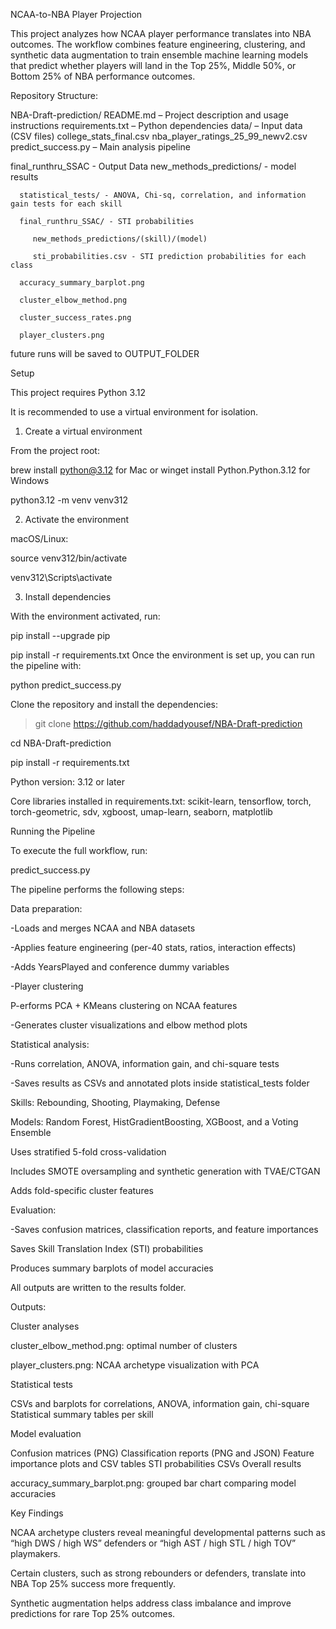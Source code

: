 NCAA-to-NBA Player Projection

This project analyzes how NCAA player performance translates into NBA outcomes. The workflow combines feature engineering, clustering, and synthetic data augmentation to train ensemble machine learning models that predict whether players will land in the Top 25%, Middle 50%, or Bottom 25% of NBA performance outcomes.

Repository Structure:

NBA-Draft-prediction/
   README.md – Project description and usage instructions
   requirements.txt – Python dependencies
   data/ – Input data (CSV files)
      college_stats_final.csv
      nba_player_ratings_25_99_newv2.csv
   predict_success.py – Main analysis pipeline

   
   final_runthru_SSAC - Output Data
      new_methods_predictions/ - model results
      
      statistical_tests/ - ANOVA, Chi-sq, correlation, and information gain tests for each skill
      
      final_runthru_SSAC/ - STI probabilities
      
         new_methods_predictions/(skill)/(model)
         
         sti_probabilities.csv - STI prediction probabilities for each class
         
      accuracy_summary_barplot.png
      
      cluster_elbow_method.png
      
      cluster_success_rates.png
      
      player_clusters.png
   
   future runs will be saved to OUTPUT_FOLDER  



Setup

This project requires Python 3.12  

It is recommended to use a virtual environment for isolation.

1. Create a virtual environment


From the project root:

brew install python@3.12 for Mac or winget install Python.Python.3.12 for Windows

python3.12 -m venv venv312

2. Activate the environment

macOS/Linux:

source venv312/bin/activate

venv312\Scripts\activate

3. Install dependencies

With the environment activated, run:


pip install --upgrade pip


pip install -r requirements.txt
Once the environment is set up, you can run the pipeline with:

python predict_success.py

Clone the repository and install the dependencies:

> git clone https://github.com/haddadyousef/NBA-Draft-prediction

cd NBA-Draft-prediction

pip install -r requirements.txt

Python version: 3.12 or later

Core libraries installed in requirements.txt: scikit-learn, tensorflow, torch, torch-geometric, sdv, xgboost, umap-learn, seaborn, matplotlib

Running the Pipeline

To execute the full workflow, run:

predict_success.py

The pipeline performs the following steps:

Data preparation:

-Loads and merges NCAA and NBA datasets

-Applies feature engineering (per-40 stats, ratios, interaction effects)

-Adds YearsPlayed and conference dummy variables

-Player clustering

P-erforms PCA + KMeans clustering on NCAA features

-Generates cluster visualizations and elbow method plots

Statistical analysis:

-Runs correlation, ANOVA, information gain, and chi-square tests

-Saves results as CSVs and annotated plots inside statistical_tests folder


Skills: Rebounding, Shooting, Playmaking, Defense

Models: Random Forest, HistGradientBoosting, XGBoost, and a Voting Ensemble

Uses stratified 5-fold cross-validation

Includes SMOTE oversampling and synthetic generation with TVAE/CTGAN

Adds fold-specific cluster features


Evaluation:

-Saves confusion matrices, classification reports, and feature importances

Saves Skill Translation Index (STI) probabilities

Produces summary barplots of model accuracies

All outputs are written to the results folder.

Outputs:


Cluster analyses

   cluster_elbow_method.png: optimal number of clusters
   
   player_clusters.png: NCAA archetype visualization with PCA

Statistical tests

   CSVs and barplots for correlations, ANOVA, information gain, chi-square
   Statistical summary tables per skill

Model evaluation

   Confusion matrices (PNG)
   Classification reports (PNG and JSON)
   Feature importance plots and CSV tables
   STI probabilities CSVs
   Overall results
   
   accuracy_summary_barplot.png: grouped bar chart comparing model accuracies


Key Findings

   NCAA archetype clusters reveal meaningful developmental patterns such as “high DWS / high WS” defenders or “high AST / high STL / high TOV” playmakers.
   
   Certain clusters, such as strong rebounders or defenders, translate into NBA Top 25% success more frequently.
   
   Synthetic augmentation helps address class imbalance and improve predictions for rare Top 25% outcomes.
   

